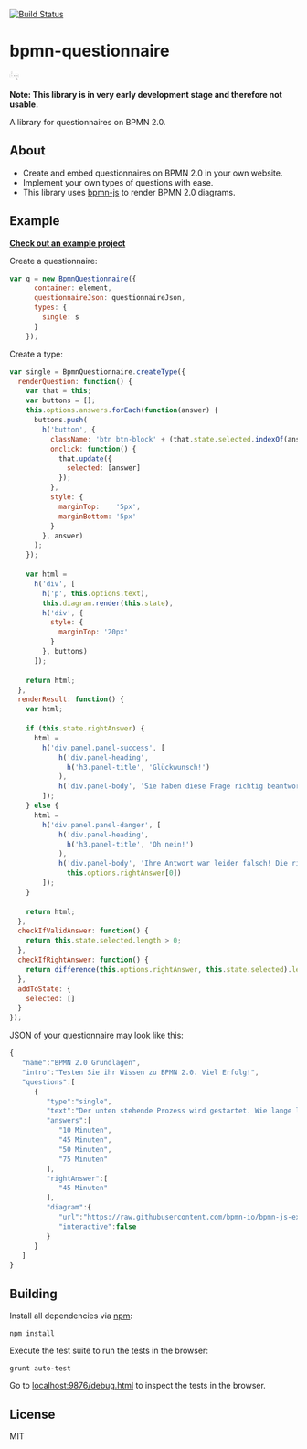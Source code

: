 [![Build Status](https://travis-ci.org/PHILIPPFROMME/bpmn-questionnaire.svg?branch=master)](https://travis-ci.org/PHILIPPFROMME/bpmn-questionnaire)

# bpmn-questionnaire

<img style="height: 15px" src="/resources/img/logo.png">

__Note: This library is in very early development stage and therefore not usable.__

A library for questionnaires on BPMN 2.0.

## About

* Create and embed questionnaires on BPMN 2.0 in your own website. 
* Implement your own types of questions with ease.
* This library uses [bpmn-js](https://github.com/bpmn-io/bpmn-js) to render BPMN 2.0 diagrams. 


## Example

[__Check out an example project__](https://github.com/PHILIPPFROMME/bpmn-questionnaire-example)

Create a questionnaire:

```javascript
var q = new BpmnQuestionnaire({
      container: element,
      questionnaireJson: questionnaireJson,
      types: {
        single: s
      }
    });
```

Create a type:

```javascript
var single = BpmnQuestionnaire.createType({
  renderQuestion: function() {
    var that = this;
    var buttons = [];
    this.options.answers.forEach(function(answer) {
      buttons.push(
        h('button', {
          className: 'btn btn-block' + (that.state.selected.indexOf(answer) !== -1 ? ' btn-success' : ''), 
          onclick: function() {
            that.update({
              selected: [answer]
            });
          },
          style: {
            marginTop:    '5px',
            marginBottom: '5px'
          }
        }, answer)
      );
    });

    var html = 
      h('div', [
        h('p', this.options.text),
        this.diagram.render(this.state),
        h('div', {
          style: {
            marginTop: '20px'
          }
        }, buttons)
      ]);

    return html;
  },
  renderResult: function() {
    var html;

    if (this.state.rightAnswer) {
      html = 
        h('div.panel.panel-success', [
            h('div.panel-heading',
              h('h3.panel-title', 'Glückwunsch!')
            ),
            h('div.panel-body', 'Sie haben diese Frage richtig beantwortet!')
        ]);
    } else {
      html =
        h('div.panel.panel-danger', [
            h('div.panel-heading',
              h('h3.panel-title', 'Oh nein!')
            ),
            h('div.panel-body', 'Ihre Antwort war leider falsch! Die richtige Antwort lautet: ' +
              this.options.rightAnswer[0])
        ]);
    }

    return html;
  },
  checkIfValidAnswer: function() {
    return this.state.selected.length > 0;
  },
  checkIfRightAnswer: function() {
    return difference(this.options.rightAnswer, this.state.selected).length < 1;
  },
  addToState: {
    selected: []
  }
});
```

JSON of your questionnaire may look like this:

```javascript
{  
   "name":"BPMN 2.0 Grundlagen",
   "intro":"Testen Sie ihr Wissen zu BPMN 2.0. Viel Erfolg!",
   "questions":[  
      {  
         "type":"single",
         "text":"Der unten stehende Prozess wird gestartet. Wie lange lebt die Prozessinstanz?",
         "answers":[  
            "10 Minuten",
            "45 Minuten",
            "50 Minuten",
            "75 Minuten"
         ],
         "rightAnswer":[  
            "45 Minuten"
         ],
         "diagram":{  
            "url":"https://raw.githubusercontent.com/bpmn-io/bpmn-js-examples/master/simple-bower/resources/pizza-collaboration.bpmn",
            "interactive":false
         }
      }
   ]
}
```

## Building

Install all dependencies via [npm](https://npmjs.org):

```
npm install
```

Execute the test suite to run the tests in the browser:

```
grunt auto-test
```

Go to [localhost:9876/debug.html](http://localhost:9876/debug.html) to inspect the tests in the browser.

## License

MIT
